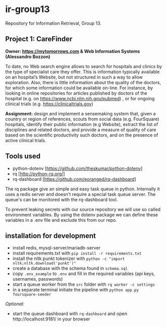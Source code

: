 # ir-group13
Repository for Information Retrieval, Group 13.

## Project 1: CareFinder
**Owner: https://mytomorrows.com & Web Information Systems (Alessandro Bozzon)**

To date, no Web search engine allows to search for hospitals and clinics by the type of  specialist care they offer. This is information typically available on an hospital’s Website, but not structured in such a way to allow exploration. Also, there is little information about the quality of the doctors, for which some information could be available on-line. For instance, by looking in online repositories for articles published by doctors of the hospital (e.g. on https://www.ncbi.nlm.nih.gov/pubmed) , or for ongoing clinical trials (e.g. https://clinicaltrials.gov)

**Assignment:** design and implement a sensemaking system that, given a country or region of references, scouts from social data (e.g. FourSquare) hospitals, identify their public information (e.g Website), extract the list of disciplines and related doctors, and provide a measure of quality of care based on the scientific productivity such doctors, and on the presence of active clinical trials. 


## Tools used

- python-dotenv [https://github.com/theskumar/python-dotenv]
- rq [http://python-rq.org/]
- rq-dashboard [https://github.com/eoranged/rq-dashboard]

The rq package give an simple and easy task queue in python. 
Internally it uses a redis server and doesn't require a special task queue server.
The queue's can be monitored with the rq-dashboard tool.

To prevent leaking secrets with our source repository we will use so called environment variables.
By using the dotenv package we can define these variables in a .env file and exclude this from our repo.



## installation for development

- install redis, mysql-server/mariadb-server
- install requirements.txt with `pip install -r requirements.txt`
- install the nltk punkt tokenizer with `python -c "import nltk;nltk.download('punkt')"`
- create a database with the schema found in `schema.sql`
- copy `.env_example` to `.env` and fill in the required variables (api keys, usernames, passwords)
- start a queue worker from the `src` folder with `rq worker -c settings`
- in a separate terminal initiate the pipeline with `python app.py foursquare-seeder`

*Optional:*
- start the queue dashboard with `rq-dashboard` and open http://localhost:9181/ in your browser





